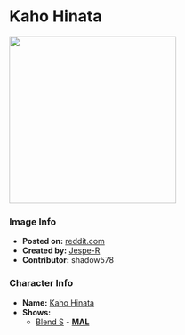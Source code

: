 # Kaho Hinata

<img src="https://raw.githubusercontent.com/shadow578/Project-Padoru/master/Padoru/U_Jespe-R/blend-s-kaho-hinata.png" height="300">

### Image Info
* **Posted on:**     [reddit.com](https://www.reddit.com/r/Padoru/comments/gjnexv/daily_padoru_135_kaho_hinata_blends/)
* **Created by:**    [Jespe-R](https://github.com/shadow578/Project-Padoru/blob/master/table-of-contents/creators/JespeR.md)
* **Contributor:**   shadow578

### Character Info
* **Name:**   [Kaho Hinata](https://myanimelist.net/character/152127)
* **Shows:**
  * [Blend S](https://github.com/shadow578/Project-Padoru/blob/master/table-of-contents/shows/BlendS.md) - [__MAL__](https://myanimelist.net/manga/86330/Blend_S)



